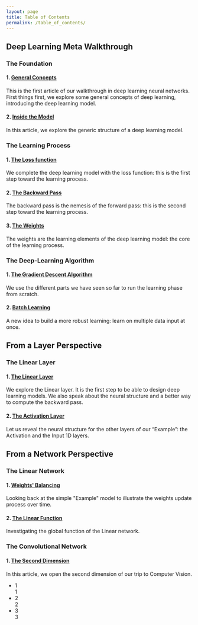 ```yaml
---
layout: page
title: Table of Contents
permalink: /table_of_contents/
---
```


<div class="post-content myTitles">
<h2 id="deep-learning-meta-walkthrough">Deep Learning Meta Walkthrough</h2>

<h3 id="the-foundation">The Foundation</h3>

<h4 id="1-general-concepts">1. <a href="/walkthrough/general-concepts">General Concepts</a></h4>

<p>This is the first article of our walkthrough in deep learning neural networks.
First things first, we explore some general concepts of deep learning, introducing the deep learning model.</p>

<h4 id="2-inside-the-model">2. <a href="/walkthrough/inside-the-model">Inside the Model</a></h4>

<p>In this article, we explore the generic structure of a deep learning model.</p>

<h3 id="the-learning-process">The Learning Process</h3>

<h4 id="1-the-loss-function">1. <a href="/walkthrough/loss-function">The Loss function</a></h4>

<p>We complete the deep learning model with the loss function: this is the first step toward the learning process.</p>

<h4 id="2-the-backward-pass">2. <a href="/walkthrough/backward-pass">The Backward Pass</a></h4>

<p>The backward pass is the nemesis of the forward pass: this is the second step toward the learning process.</p>

<h4 id="3-the-weights">3. <a href="/walkthrough/weights">The Weights</a></h4>

<p>The weights are the learning elements of the deep learning model: the core of the learning process.</p>

<h3 id="the-deep-learning-algorithm">The Deep-Learning Algorithm</h3>

<h4 id="1-the-gradient-descent-algorithm">1. <a href="/walkthrough/gradient-descent">The Gradient Descent Algorithm</a></h4>

<p>We use the different parts we have seen so far to run the learning phase from scratch.</p>

<h4 id="2-batch-learning">2. <a href="/walkthrough/batch-learning">Batch Learning</a></h4>

<p>A new idea to build a more robust learning: learn on multiple data input at once.</p>
</div>


<div class="post-content myTitles">
<h2 id="from-a-layer-perspective">From a Layer Perspective</h2>

<h3 id="the-linear-layer">The Linear Layer</h3>

<h4 id="1-the-linear-layer">1. <a href="/layer/linear">The Linear Layer</a></h4>

<p>We explore the Linear layer. It is the first step to be able to design deep learning models. 
We also speak about the neural structure and a better way to compute the backward pass.</p>

<h4 id="2-the-activation-layer">2. <a href="/layer/activation">The Activation Layer</a></h4>

<p>Let us reveal the neural structure for the other layers of our “Example”: the Activation and the Input 1D layers.</p>
</div>


<div class="post-content myTitles">
<h2 id="from-a-layer-perspective">From a Network Perspective</h2>

<h3 id="linear-network">The Linear Network</h3>

<h4 id="1-linear-network">1. <a href="/network/weights-balancing">Weights' Balancing</a></h4>

<p>Looking back at the simple "Example" model to illustrate the weights update process over time.</p>

<h4 id="2-linear-function">2. <a href="/network/linear-function">The Linear Function</a></h4>

<p>Investigating the global function of the Linear network.</p>

<h3 id="convolutional-network">The Convolutional Network</h3>

<h4 id="second-dimension">1. <a href="/network/second-dimension">The Second Dimension</a></h4>

<p>In this article, we open the second dimension of our trip to Computer Vision.</p>

</div>


<div class="pager">
<ul class="pagination">
  <li><div class="dot"><div class="current-page">1</div><a class="next-page" onclick="currentTitle(1)">1</a></div></li>
  <li><div class="dot"><div class="current-page">2</div><a class="next-page" onclick="currentTitle(2)">2</a></div></li>
  <li><div class="dot"><div class="current-page">3</div><a class="next-page" onclick="currentTitle(3)">3</a></div></li>
</ul>
</div>

<script>
var titleIndex = 1;
showTitles(titleIndex);

function currentTitle(n) {
  showTitles(titleIndex = n);
}

function showTitles(n) {
  var i;
  var titles = document.getElementsByClassName("myTitles");
  var dots = document.getElementsByClassName("dot");
  if (n > titles.length) {titleIndex = 1}    
  if (n < 1) {titleIndex = titles.length}
  for (i = 0; i < titles.length; i++) {
      titles[i].style.display = "none";  
  }
  for (i = 0; i < dots.length; i++) {
      dots[i].childNodes[0].style.display = "none";
      dots[i].childNodes[1].style.display = "block";
  }
  titles[titleIndex-1].style.display = "block";  
  dots[titleIndex-1].childNodes[0].style.display = "block";
  dots[titleIndex-1].childNodes[1].style.display = "none";
}
</script>
